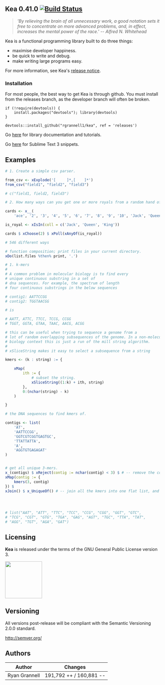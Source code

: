 
Kea 0.41.0 [![Build Status](https://travis-ci.org/rgrannell1/kiwi.png)](https://travis-ci.org/rgrannell1/kiwi)
-----------------------------------

> *'By relieving the brain of all unnecessary work, a good notation sets it free to concentrate on more advanced problems, and, in effect, increases the mental power of the race.' -- Alfred N. Whitehead*

Kea is a functional programming library built to do three things:

* maximise developer happiness.
* be quick to write and debug.
* make writing large programs easy.

For more information, see Kea's [release notice](http://rgrannell1.github.io/blog/2014/08/01/introducing-kiwi/).

### Installation

For most people, the best way to get Kea is through github. You must install from the
releases branch, as the developer branch will often be broken.

```splus
if (!require(devtools)) {
    install.packages("devtools"); library(devtools)
}

devtools::install_github("rgrannell1/kea", ref = 'releases')
```

Go [here](https://rgrannell1.github.io/kea/) for library documentation and tutorials.

Go [here](https://github.com/rgrannell1/kea-snippets) for Sublime Text 3 snippets.

## Examples

```r
# 1. Create a simple csv parser.

from_csv <- xExplode('[ 	]*,[ 	]*')
from_csv("field1", "field2", "field3")

# c("field1, field2, field3")
```

```r
# 2. How many ways can you get one or more royals from a random hand of two cards?

cards <- x__(
	'ace', '2', '3', '4', '5', '6', '7', '8', '9', '10', 'Jack', 'Queen', 'King') $ xRepeat(4)

is_royal <- xIsIn(coll = c('Jack', 'Queen', 'King'))

cards $ xChoose(2) $ xPoll(xAnyOf(is_royal))

# 546 different ways
```

```r
# function composition; print files in your current directory.
xDo(list.files %then% print, '.')
```
```r
# 1. k-mers
#
# A common problem in molecular biology is to find every
# unique continuous substring in a set of
# dna sequences. For example, the spectrum of length
# four continuous substrings in the below sequences

# contig1: AATTCCGG
# contig2: TGGTAACGG

# is

# AATT, ATTC, TTCC, TCCG, CCGG
# TGGT, GGTA, GTAA, TAAC, AACG, ACGG

# this can be useful when trying to sequence a genome from a
# lot of random overlapping subsequences of the genome. In a non-molecular
# biology context this is just a run of the mill string algorithm.
#
# xSliceString makes it easy to select a subsequence from a string

kmers <- (k : string) := {

	xMap(
		ith := {
			# subset the string.
			xSliceString((1:k) + ith, string)
		},
		0:(nchar(string) - k)
	)

}

# the DNA sequences to find kmers of.

contigs <- list(
	'AT',
	'AATTCCGG',
	'GGTCGTCGGTGAGTGC',
	'TTATTATTA',
	'A',
	'AGGTGTGAGAGAT'
)


# get all unique 3-mers.
x_(contigs) $ xReject(contig := nchar(contig) < 3) $ # -- remove the contigs that are too short.
xMap(contig := {
	kmers(3, contig)
}) $
xJoin() $ x_UniqueOf() # -- join all the kmers into one flat list, and get the unique ones.




# list("AAT", "ATT", "TTC", "TCC", "CCG", "CGG", "GGT", "GTC",
# "TCG", "CGT", "GTG", "TGA", "GAG", "AGT", "TGC", "TTA", "TAT",
# "AGG", "TGT", "AGA", "GAT")
```



## Licensing

**Kea** is released under the terms of the GNU General Public License version 3.

<img src="https://raw.githubusercontent.com/rgrannell1/kea/develop/gpl3.png" height = "120"> </img>

## Versioning

All versions post-release will be compliant with the Semantic Versioning 2.0.0 standard.

http://semver.org/

## Authors

| Author                      | Changes                 |
| --------------------------- | ----------------------- |
| Ryan Grannell               | 191,792 ++ / 160,881 -- |

